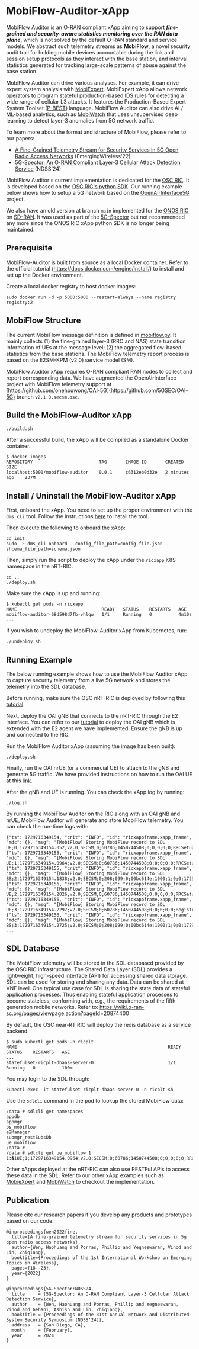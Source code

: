 <!--
SPDX-FileCopyrightText: Copyright 2004-present Facebook. All Rights Reserved.
SPDX-FileCopyrightText: 2019-present Open Networking Foundation <info@opennetworking.org>

SPDX-License-Identifier: Apache-2.0
-->

# MobiFlow-Auditor-xApp

MobiFlow Auditor is an O-RAN compliant xApp aiming to support ***fine-grained and security-aware statistics monitoring over the RAN data plane***, which is not solved by the default O-RAN standard and service models. We abstract such telemetry streams as **MobiFlow**, a novel security audit trail for holding mobile devices accountable during the link and session setup protocols as they interact with the base station, and interval statistics generated for tracking large-scale patterns of abuse against the base station.

MobiFlow Auditor can drive various analyses. For example, it can drive expert system analysis with [MobiExpert](https://github.com/5GSEC/MobieXpert). MobiExpert xApp allows network operators to program stateful production-based IDS rules for detecting a wide range of cellular L3 attacks. It features the Production-Based Expert System Toolset ([P-BEST](https://ieeexplore.ieee.org/document/766911)) language. MobiFlow Auditor can also drive AI / ML-based analytics, such as [MobiWatch](https://github.com/5GSEC/MobiWatch) that uses unsupervised deep learning to detect layer-3 anomalies from 5G network traffic.

To learn more about the format and structure of MobiFlow, please refer to our papers:

- [A Fine-Grained Telemetry Stream for Security Services in 5G Open Radio Access Networks](https://dl.acm.org/doi/abs/10.1145/3565474.3569070) (EmergingWireless'22)
- [5G-Spector: An O-RAN Compliant Layer-3 Cellular Attack Detection Service](https://web.cse.ohio-state.edu/~wen.423/papers/5G-Spector-NDSS24.pdf) (NDSS'24)

MobiFlow Auditor's current implementation is dedicated for the [OSC RIC](https://wiki.o-ran-sc.org/display/ORAN). It is developed based on the [OSC RIC's python SDK](https://github.com/o-ran-sc/ric-plt-xapp-frame-py). Our running example below shows how to setup a 5G network based on the [OpenAirInterface5G](https://gitlab.eurecom.fr/oai/openairinterface5g/) project.


We also have an old version at branch `main` implemented for the [ONOS RIC](https://docs.onosproject.org/v0.6.0/onos-cli/docs/cli/onos_ric/) on [SD-RAN](https://docs.sd-ran.org/master/index.html). It was used as part of the [5G-Spector](https://github.com/5GSEC/5G-Spector) but not recommended any more since the ONOS RIC xApp python SDK is no longer being maintained.



## Prerequisite

MobiFlow-Auditor is built from source as a local Docker container. Refer to the official tutorial (https://docs.docker.com/engine/install/) to install and set up the Docker environment.

Create a local docker registry to host docker images: 

```
sudo docker run -d -p 5000:5000 --restart=always --name registry registry:2
```


## MobiFlow Structure

The current MobiFlow message definition is defined in [mobiflow.py](./src/mobiflow/mobiflow.py#L60). It mainly collects (1) the fine-grained layer-3 (RRC and NAS) state transition information of UEs at the message level; (2) the aggregated flow-based statistics from the base stations. The MobiFlow telemetry report process is based on the E2SM-KPM (v2.0) service model (SM). 

MobiFlow Auditor xApp requires O-RAN compliant RAN nodes to collect and report corresponding data. We have augmented the OpenAirInterface project with MobiFlow telemetry support at [https://github.com/onehouwong/OAI-5G](https://github.com/5GSEC/OAI-5G) branch `v2.1.0.secsm.osc`.


## Build the MobiFlow-Auditor xApp

```
./build.sh
```

After a successful build, the xApp will be compiled as a standalone Docker container.

```
$ docker images
REPOSITORY                         TAG       IMAGE ID       CREATED          SIZE
localhost:5000/mobiflow-auditor    0.0.1     c6312eb0d32e   2 minutes ago    237M
```


## Install / Uninstall the MobiFlow-Auditor xApp

First, onboard the xApp. You need to set up the proper environment with the `dms_cli` tool. Follow the instructions [here](https://github.com/5GSEC/5G-Spector/wiki/O%E2%80%90RAN-SC-RIC-Deployment-Guide) to install the tool. 

Then execute the following to onboard the xApp:

```
cd init
sudo -E dms_cli onboard --config_file_path=config-file.json --shcema_file_path=schema.json
```

Then, simply run the script to deploy the xApp under the `ricxapp` K8S namespace in the nRT-RIC.

```
cd ..
./deploy.sh
```

Make sure the xApp is up and running:

```
$ kubectl get pods -n ricxapp
NAME                                READY   STATUS    RESTARTS   AGE
mobiflow-auditor-68d598d7fb-vhlqw   1/1     Running   0          4m10s
...
```

If you wish to undeploy the MobiFlow-Auditor xApp from Kubernetes, run:

```
./undeploy.sh
```

## Running Example

The below running example shows how to use the MobiFlow Auditor xApp to capture security telemetry from a live 5G network and stores the telemetry into the SDL database.

Before running, make sure the OSC nRT-RIC is deployed by following this [tutorial](https://github.com/5GSEC/5G-Spector/wiki/O%E2%80%90RAN-SC-RIC-Deployment-Guide#deploy-the-osc-near-rt-ric).

Next, deploy the OAI gNB that connects to the nRT-RIC through the E2 interface. You can refer to our [tutorial](https://github.com/5GSEC/5G-Spector/wiki/O%E2%80%90RAN-SC-RIC-Deployment-Guide#connect-oai-gnb-to-osc-ric) to deploy the OAI gNB which is extended with the E2 agent we have implemented. Ensure the gNB is up and connected to the RIC.


Run the MobiFlow Auditor xApp (assuming the image has been built):

```
./deploy.sh
```

Finally, run the OAI nrUE (or a commercial UE) to attach to the gNB and generate 5G traffic. We have provided instructions on how to run the OAI UE at this [link](https://github.com/5GSEC/5G-Spector/wiki/O%E2%80%90RAN-SC-RIC-Deployment-Guide#run-oai-ue).


After the gNB and UE is running. You can check the xApp log by running:

```
./log.sh
```


By running the MobiFlow Auditor on the RIC along with an OAI gNB and nrUE, MobiFlow Auditor will generate and store MobiFlow telemetry. You can check the run-time logs with:

```
{"ts": 1729716349154, "crit": "INFO", "id": "ricxappframe.xapp_frame", "mdc": {}, "msg": "[MobiFlow] Storing MobiFlow record to SDL UE;0;1729716349154.052;v2.0;SECSM;0;60786;1450744508;0;0;0;0;0;RRCSetupRequest;0;0;0;0;0;0;0;0"}
{"ts": 1729716349155, "crit": "INFO", "id": "ricxappframe.xapp_frame", "mdc": {}, "msg": "[MobiFlow] Storing MobiFlow record to SDL UE;1;1729716349154.0964;v2.0;SECSM;0;60786;1450744508;0;0;0;0;0;RRCSetup;2;0;0;0;1729716349154.0103;0;0;0"}
{"ts": 1729716349155, "crit": "INFO", "id": "ricxappframe.xapp_frame", "mdc": {}, "msg": "[MobiFlow] Storing MobiFlow record to SDL BS;2;1729716349154.1838;v2.0;SECSM;0;208;099;0;00bc614e;1000;1;0;0;1729716338046.782;0"}
{"ts": 1729716349156, "crit": "INFO", "id": "ricxappframe.xapp_frame", "mdc": {}, "msg": "[MobiFlow] Storing MobiFlow record to SDL UE;2;1729716349154.2026;v2.0;SECSM;0;60786;1450744508;0;0;0;0;0;RRCSetupComplete;2;0;0;0;1729716349154.0103;0;0;0"}
{"ts": 1729716349156, "crit": "INFO", "id": "ricxappframe.xapp_frame", "mdc": {}, "msg": "[MobiFlow] Storing MobiFlow record to SDL UE;3;1729716349154.2297;v2.0;SECSM;0;60786;1450744508;0;0;0;0;0;Registrationrequest;2;1;0;0;1729716349154.0103;0;1729716349154.0103;0"}
{"ts": 1729716349156, "crit": "INFO", "id": "ricxappframe.xapp_frame", "mdc": {}, "msg": "[MobiFlow] Storing MobiFlow record to SDL BS;3;1729716349154.2725;v2.0;SECSM;0;208;099;0;00bc614e;1000;1;0;0;1729716338046.782;0"}
...
```

## SDL Database

The MobiFlow telemetry will be stored in the SDL databased provided by the OSC RIC infrastructure. The Shared Data Layer (SDL) provides a lightweight, high-speed interface (API) for accessing shared data storage. SDL can be used for storing and sharing any data. Data can be shared at VNF level. One typical use case for SDL is sharing the state data of stateful application processes. Thus enabling stateful application processes to become stateless, conforming with, e.g., the requirements of the fifth generation mobile networks. Refer to: https://wiki.o-ran-sc.org/pages/viewpage.action?pageId=20874400

By default, the OSC near-RT RIC will deploy the redis database as a service backend.

```
$ sudo kubectl get pods -n ricplt
NAME                                                         READY   STATUS    RESTARTS   AGE
...
statefulset-ricplt-dbaas-server-0                            1/1     Running   0          100m
```

You may login to the SDL through:

```
kubectl exec -it statefulset-ricplt-dbaas-server-0 -n ricplt sh
```

Use the `sdlcli` command in the pod to lookup the stored MobiFlow data:

```
/data # sdlcli get namespaces
appdb
appmgr
bs_mobiflow
e2Manager
submgr_restSubsDb
ue_mobiflow
/data #
/data # sdlcli get ue_mobiflow 1
1:�iUE;1;1729716349154.0964;v2.0;SECSM;0;60786;1450744508;0;0;0;0;0;RRCSetup;2;0;0;0;1729716349154.0103;0;0;0
```

Other xApps deployed at the nRT-RIC can also use RESTFul APIs to access these data in the SDL. Refer to our other xApp examples such as [MobieXpert](https://github.com/5GSEC/MobieXpert/tree/osc) and [MobiWatch](https://github.com/5GSEC/MobiWatch) to checkout the implementation.


## Publication

Please cite our research papers if you develop any products and prototypes based on our code:

```
@inproceedings{wen2022fine,
  title={A fine-grained telemetry stream for security services in 5g open radio access networks},
  author={Wen, Haohuang and Porras, Phillip and Yegneswaran, Vinod and Lin, Zhiqiang},
  booktitle={Proceedings of the 1st International Workshop on Emerging Topics in Wireless},
  pages={18--23},
  year={2022}
}
```

```
@inproceedings{5G-Spector:NDSS24,
  title     = {5G-Spector: An O-RAN Compliant Layer-3 Cellular Attack Detection Service},
  author    = {Wen, Haohuang and Porras, Phillip and Yegneswaran, Vinod and Gehani, Ashish and Lin, Zhiqiang},
  booktitle = {Proceedings of the 31st Annual Network and Distributed System Security Symposium (NDSS'24)},
  address   = {San Diego, CA},
  month     = {February},
  year      = 2024
}
```


